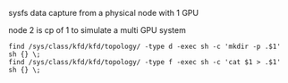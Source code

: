 sysfs data capture from a physical node with 1 GPU

node 2 is cp of 1 to simulate a multi GPU system

```
find /sys/class/kfd/kfd/topology/ -type d -exec sh -c 'mkdir -p .$1' sh {} \;
find /sys/class/kfd/kfd/topology/ -type f -exec sh -c 'cat $1 > .$1' sh {} \;
```
